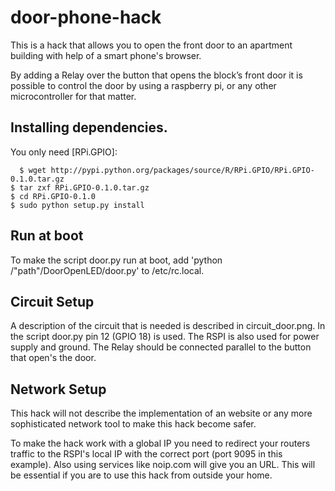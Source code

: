 door-phone-hack
===============

This is a hack that allows you to open the front door to an apartment building with help of a smart phone's browser.

By adding a Relay over the button that opens the block’s front door it is possible to control the door by using a raspberry pi, or any other microcontroller for that matter. 

## Installing dependencies.

You only need [RPi.GPIO]:

	  $ wget http://pypi.python.org/packages/source/R/RPi.GPIO/RPi.GPIO-0.1.0.tar.gz
  	$ tar zxf RPi.GPIO-0.1.0.tar.gz
  	$ cd RPi.GPIO-0.1.0
  	$ sudo python setup.py install
  	
## Run at boot

To make the script door.py run at boot, add 'python /"path"/DoorOpenLED/door.py' to /etc/rc.local.

## Circuit Setup

A description of the circuit that is needed is described in circuit_door.png. In the script door.py pin 12 (GPIO 18) is used. The RSPI is also used for power supply and ground. The Relay should be connected parallel to the button that open's the door.

## Network Setup

This hack will not describe the implementation of an website or any more sophisticated network tool to make this hack become safer. 

To make the hack work with a global IP you need to redirect your routers traffic to the RSPI's local IP with the correct port (port 9095 in this example). Also using services like noip.com will give you an URL. This will be essential if you are to use this hack from outside your home.


